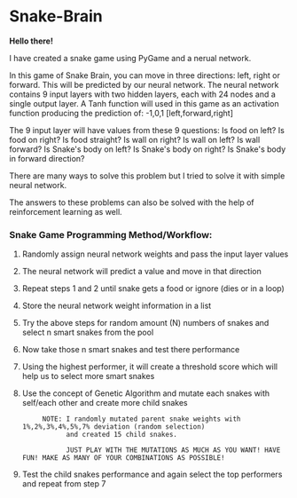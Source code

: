 # Snake-Brain

<B> Hello there! </B>

I have created a snake game using PyGame and a nerual network.

In this game of Snake Brain, you can move in three directions: left, right or forward. This will be predicted by our neural network.
The neural network contains 9 input layers with two hidden layers, each with 24 nodes and a single output layer.
A Tanh function will used in this game as an activation function producing the prediction of: -1,0,1 [left,forward,right]

The 9 input layer will have values from these 9 questions:
Is food on left?
Is food on right?
Is food straight?
Is wall on right?
Is wall on left?
Is wall forward?
Is Snake's body on left?
Is Snake's body on right?
Is Snake's body in forward direction?

There are many ways to solve this problem but I tried to solve it with simple neural network.

The answers to these problems can also be solved with the help of reinforcement learning as well.

### Snake Game Programming Method/Workflow:
1. Randomly assign neural network weights and pass the input layer values
2. The neural network will predict a value and move in that direction 
3. Repeat steps 1 and 2 until snake gets a food or ignore (dies or in a loop)
4. Store the neural network weight information in a list
5. Try the above steps for random amount (N) numbers of snakes and select n smart snakes from the pool
6. Now take those n smart snakes and test there performance
7. Using the highest performer, it will create a threshold score which will help us to select more smart snakes 
8. Use the concept of Genetic Algorithm and mutate each snakes with self/each other and create more child snakes

            NOTE: I randomly mutated parent snake weights with 1%,2%,3%,4%,5%,7% deviation (random selection) 
                  and created 15 child snakes.
                  
                  JUST PLAY WITH THE MUTATIONS AS MUCH AS YOU WANT! HAVE FUN! MAKE AS MANY OF YOUR COMBINATIONS AS POSSIBLE!

9. Test the child snakes performance and again select the top performers and repeat from step 7
